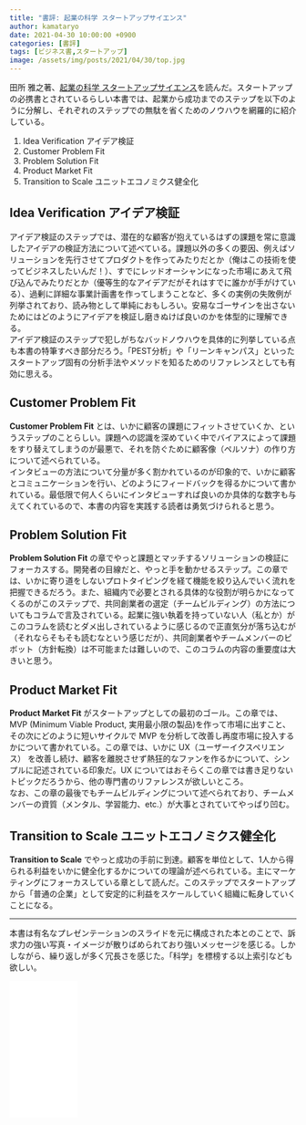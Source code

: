 ```yaml
---
title: "書評: 起業の科学 スタートアップサイエンス"
author: kamataryo
date: 2021-04-30 10:00:00 +0900
categories: [書評]
tags: [ビジネス書,スタートアップ]
image: /assets/img/posts/2021/04/30/top.jpg
---
```


田所 雅之著、[起業の科学 スタートアップサイエンス](https://www.amazon.co.jp/dp/B0777H17WD/ref=dp-kindle-redirect?_encoding=UTF8&btkr=1)を読んだ。スタートアップの必携書とされているらしい本書では、起業から成功までのステップを以下のように分解し、それぞれのステップでの無駄を省くためのノウハウを網羅的に紹介している。

1. Idea Verification アイデア検証
2. Customer Problem Fit
3. Problem Solution Fit
4. Product Market Fit
5. Transition to Scale ユニットエコノミクス健全化

## Idea Verification アイデア検証

アイデア検証のステップでは、潜在的な顧客が抱えているはずの課題を常に意識したアイデアの検証方法について述べている。課題以外の多くの要因、例えばソリューションを先行させてプロダクトを作ってみたりだとか（俺はこの技術を使ってビジネスしたいんだ！）、すでにレッドオーシャンになった市場にあえて飛び込んでみたりだとか（優等生的なアイデアだがそれはすでに誰かが手がけている）、過剰に詳細な事業計画書を作ってしまうことなど、多くの実例の失敗例が列挙されており、読み物として単純におもしろい。安易なゴーサインを出さないためにはどのようにアイデアを検証し磨きぬけば良いのかを体型的に理解できる。  
アイデア検証のステップで犯しがちなバッドノウハウを具体的に列挙している点も本書の特筆すべき部分だろう。「PEST分析」や「リーンキャンパス」といったスタートアップ固有の分析手法やメソッドを知るためのリファレンスとしても有効に思える。

## Customer Problem Fit

**Customer Problem Fit** とは、いかに顧客の課題にフィットさせていくか、というステップのことらしい。課題への認識を深めていく中でバイアスによって課題をすり替えてしまうのが最悪で、それを防ぐために顧客像（ペルソナ）の作り方について述べられている。  
インタビューの方法について分量が多く割かれているのが印象的で、いかに顧客とコミュニケーションを行い、どのようにフィードバックを得るかについて書かれている。最低限で何人くらいにインタビューすれば良いのか具体的な数字も与えてくれているので、本書の内容を実践する読者は勇気づけられると思う。

## Problem Solution Fit

**Problem Solution Fit** の章でやっと課題とマッチするソリューションの検証にフォーカスする。開発者の目線だと、やっと手を動かせるステップ。この章では、いかに寄り道をしないプロトタイピングを経て機能を絞り込んでいく流れを把握できるだろう。また、組織内で必要とされる具体的な役割が明らかになってくるのがこのステップで、共同創業者の選定（チームビルディング）の方法についてもコラムで言及されている。起業に強い執着を持っていない人（私とか）がこのコラムを読むとダメ出しされているように感じるので正直気分が落ち込むが（それならそもそも読むなという感じだが）、共同創業者やチームメンバーのピボット（方針転換）は不可能または難しいので、このコラムの内容の重要度は大きいと思う。

## Product Market Fit

**Product Market Fit** がスタートアップとしての最初のゴール。この章では、MVP (Minimum Viable Product, 実用最小限の製品)を作って市場に出すこと、その次にどのように短いサイクルで MVP を分析して改善し再度市場に投入するかについて書かれている。この章では、いかに UX（ユーザーイクスペリエンス） を改善し続け、顧客を離脱させず熱狂的なファンを作るかについて、シンプルに記述されている印象だ。UX についてはおそらくこの章では書き足りないトピックだろうから、他の専門書のリファレンスが欲しいところ。  
なお、この章の最後でもチームビルディングについて述べられており、チームメンバーの資質（メンタル、学習能力、etc.）が大事とされていてやっぱり凹む。

## Transition to Scale ユニットエコノミクス健全化

**Transition to Scale** でやっと成功の手前に到達。顧客を単位として、1人から得られる利益をいかに健全化するかについての理論が述べられている。主にマーケティングにフォーカスしている章として読んだ。このステップでスタートアップから「普通の企業」として安定的に利益をスケールしていく組織に転身していくことになる。

---

本書は有名なプレゼンテーションのスライドを元に構成された本とのことで、訴求力の強い写真・イメージが散りばめられており強いメッセージを感じる。しかしながら、繰り返しが多く冗長さを感じた。「科学」を標榜する以上索引なども欲しい。

<iframe style="width:120px;height:240px;" marginwidth="0" marginheight="0" scrolling="no" frameborder="0" src="//rcm-fe.amazon-adsystem.com/e/cm?lt1=_blank&bc1=000000&IS2=1&bg1=FFFFFF&fc1=000000&lc1=0000FF&t=kamataryo09-22&language=ja_JP&o=9&p=8&l=as4&m=amazon&f=ifr&ref=as_ss_li_til&asins=4822259757&linkId=81663973a7d8261df053edfb3645cd47"></iframe>